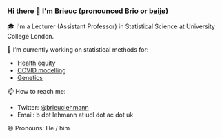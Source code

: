 ### Hi there 👋 I'm Brieuc (pronounced Brio or [bʁijø](http://ipa-reader.xyz/?text=bʁijø&voice=Celine))

🎓 I'm a Lecturer (Assistant Professor) in Statistical Science at University College London.  

🔭 I’m currently working on statistical methods for:
- [Health equity](https://www.datascienceforhealthequity.com/themes/statistical-methods)
- [COVID modelling](https://www.turing.ac.uk/research/research-projects/new-partnership-between-alan-turing-institute-and-royal-statistical)
- [Genetics](https://tskit.dev)

📫 How to reach me:
- Twitter: [@brieuclehmann](https://twitter.com/BrieucLehmann)
- Email: b dot lehmann at ucl dot ac dot uk

😄 Pronouns: He / him

<!--
**brieuclehmann/brieuclehmann** is a ✨ _special_ ✨ repository because its `README.md` (this file) appears on your GitHub profile.

Here are some ideas to get you started:

- 
- 🌱 I’m currently learning ...
- 👯 I’m looking to collaborate on ...
- 🤔 I’m looking for help with ...
- 💬 Ask me about ...
- 📫 How to reach me: ...
- 😄 Pronouns: ...
- ⚡ Fun fact: ...
-->
